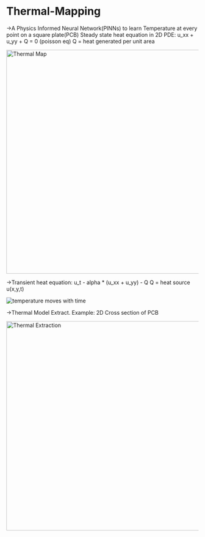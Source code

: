 # Thermal-Mapping
->A Physics Informed Neural Network(PINNs) to learn Temperature at every point on a square plate(PCB)
Steady state heat equation in 2D
PDE: u_xx + u_yy + Q = 0 (poisson eq)
Q = heat generated per unit area

<img width="666" height="585" alt="Thermal Map" src="https://github.com/user-attachments/assets/d3f1ba2a-424c-40d5-ab27-ecee284a9cb1" />

->Transient heat equation:
u_t - alpha * (u_xx + u_yy) - Q
Q = heat source
u(x,y,t)

![temperature moves with time](https://github.com/user-attachments/assets/113579b3-7181-4a05-9bcf-eb38cb8758e9)

->Thermal Model Extract.
Example: 2D Cross section of PCB

<img width="682" height="547" alt="Thermal Extraction" src="https://github.com/user-attachments/assets/5355995d-2f5a-4369-b124-640da8def16c" />
